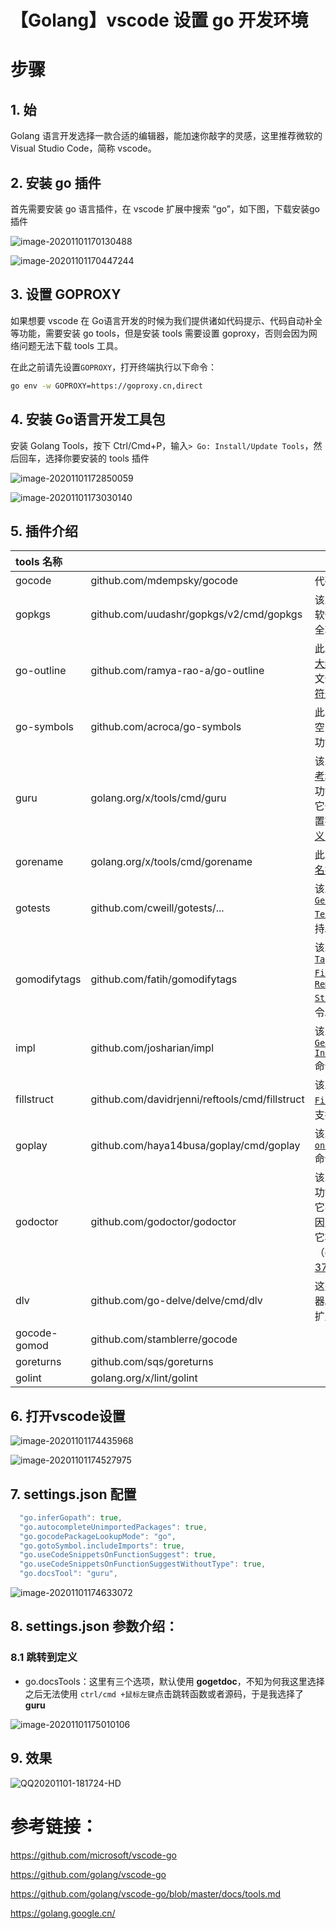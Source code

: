 # 【Golang】vscode 设置 go 开发环境


<!--more-->

# 步骤

## 1. 始

Golang 语言开发选择一款合适的编辑器，能加速你敲字的灵感，这里推荐微软的 Visual Studio Code，简称 vscode。

## 2. 安装 go 插件

首先需要安装 go 语言插件，在 vscode 扩展中搜索 “go”，如下图，下载安装go插件

![image-20201101170130488](https://cdn.jsdelivr.net/gh/ZhaoUncle/image@main/blog/image-20201101170130488.png)

![image-20201101170447244](https://cdn.jsdelivr.net/gh/ZhaoUncle/image@main/blog/image-20201101170447244.png)



## 3. 设置 GOPROXY

如果想要 vscode 在 Go语言开发的时候为我们提供诸如代码提示、代码自动补全等功能，需要安装 go tools，但是安装 tools 需要设置 goproxy，否则会因为网络问题无法下载 tools 工具。

在此之前请先设置`GOPROXY`，打开终端执行以下命令：

```bash
go env -w GOPROXY=https://goproxy.cn,direct
```

## 4. 安装 Go语言开发工具包

安装 Golang Tools，按下 Ctrl/Cmd+P，输入`> Go: Install/Update Tools`，然后回车，选择你要安装的 tools 插件

![image-20201101172850059](https://cdn.jsdelivr.net/gh/ZhaoUncle/image@main/blog/image-20201101172850059.png)

![image-20201101173030140](https://cdn.jsdelivr.net/gh/ZhaoUncle/image@main/blog/image-20201101173030140.png)

## 5. 插件介绍

| tools 名称 |  | 用途 |
| :----------- | ---- | ------------ |
|gocode    		|  github.com/mdempsky/gocode | 代码自动完成 |
| gopkgs       |  github.com/uudashr/gopkgs/v2/cmd/gopkgs    | 该工具为未导入的软件包提供自动补全功能 |
| go-outline   |  github.com/ramya-rao-a/go-outline    | 此工具提供了[文档大纲](https://github.com/golang/vscode-go/blob/master/docs/features.md#document-outline)功能以及当前文件功能中的[转到符号](https://github.com/golang/vscode-go/blob/master/docs/features.md#go-to-symbol)。 |
| go-symbols   |  github.com/acroca/go-symbols    | 此工具提供了工作空间中的[转到符号](https://github.com/golang/vscode-go/blob/master/docs/features.md#go-to-symbol)功能。 |
| guru         |  golang.org/x/tools/cmd/guru    | 该工具提供[查找参考](https://github.com/golang/vscode-go/blob/master/docs/features.md#find-references)和[查找接口实现](https://github.com/golang/vscode-go/blob/master/docs/features.md#find-interface-implementations)功能。<br />它也可用于通过设置提供[转到定义](https://github.com/golang/vscode-go/blob/master/docs/features.md#go-to-definition)[`"go.docsTool"`](https://github.com/golang/vscode-go/blob/master/docs/settings.md#go.docsTool)。 |
| gorename     |  golang.org/x/tools/cmd/gorename    | 此工具提供了[重命名符号](https://github.com/golang/vscode-go/blob/master/docs/features.md#rename-symbol)功能。 |
| gotests      |  github.com/cweill/gotests/...     | 该工具为[`Go: Generate Unit Tests`](https://github.com/golang/vscode-go/blob/master/docs/features.md#generate-unit-tests)命令集提供支持。 |
| gomodifytags |  github.com/fatih/gomodifytags     | 该工具支持[`Go: Add Tags to Struct Fields`](https://github.com/golang/vscode-go/blob/master/docs/features.md#add-or-remove-struct-tags)和[`Go: Remove Tags From Struct Fields`](https://github.com/golang/vscode-go/blob/master/docs/features.md#add-or-remove-struct-tags)命令。 |
| impl         |  github.com/josharian/impl     | 该工具为[`Go: Generate Interface Stubs`](https://github.com/golang/vscode-go/blob/master/docs/features.md#generate-interface-implementation)命令提供支持。 |
| fillstruct   |  github.com/davidrjenni/reftools/cmd/fillstruct     | 该工具提供了对[`Go: Fill struct`](https://github.com/golang/vscode-go/blob/master/docs/features.md#fill-struct-literals)命令的支持。 |
| goplay       |  github.com/haya14busa/goplay/cmd/goplay    | 该工具为[`Go: Run on Go Playground`](https://github.com/golang/vscode-go/blob/master/docs/features.md#go-playground)命令提供支持。 |
| godoctor     |  github.com/godoctor/godoctor    | 该工具提供了[重构](https://github.com/golang/vscode-go/blob/master/docs/features.md#refactor)功能。<br />它不支持Go模块，因此我们希望[`gopls`](https://github.com/golang/vscode-go/blob/master/docs/gopls.md)它将提供此功能（[golang / go＃37170](https://github.com/golang/go/issues/37170)）。 |
| dlv          |  github.com/go-delve/delve/cmd/dlv    | 这是Go语言的调试器。它用于提供此扩展的[调试](https://github.com/golang/vscode-go/blob/master/docs/debugging.md)功能。 |
| gocode-gomod |  github.com/stamblerre/gocode    |  |
| goreturns    |  github.com/sqs/goreturns    |  |
| golint       |  golang.org/x/lint/golint     |  |

## 6. 打开vscode设置

![image-20201101174435968](https://cdn.jsdelivr.net/gh/ZhaoUncle/image@main/blog/image-20201101174435968.png)

![image-20201101174527975](https://cdn.jsdelivr.net/gh/ZhaoUncle/image@main/blog/image-20201101174527975.png)

## 7. settings.json 配置

```go
  "go.inferGopath": true,
  "go.autocompleteUnimportedPackages": true,
  "go.gocodePackageLookupMode": "go",
  "go.gotoSymbol.includeImports": true,
  "go.useCodeSnippetsOnFunctionSuggest": true,
  "go.useCodeSnippetsOnFunctionSuggestWithoutType": true,
  "go.docsTool": "guru",
```

![image-20201101174633072](https://cdn.jsdelivr.net/gh/ZhaoUncle/image@main/blog/image-20201101174633072.png)



## 8. settings.json 参数介绍：

### 8.1 跳转到定义

- go.docsTools：这里有三个选项，默认使用 **gogetdoc**，不知为何我这里选择之后无法使用 `ctrl/cmd +鼠标左键`点击跳转函数或者源码，于是我选择了 **guru**

![image-20201101175010106](https://cdn.jsdelivr.net/gh/ZhaoUncle/image@main/blog/image-20201101175010106.png)



## 9. 效果

![QQ20201101-181724-HD](https://zhaouncle.com/image/blog/video/QQ20201101-181724-HD.gif)



# 参考链接：

https://github.com/microsoft/vscode-go

https://github.com/golang/vscode-go

https://github.com/golang/vscode-go/blob/master/docs/tools.md

https://golang.google.cn/

